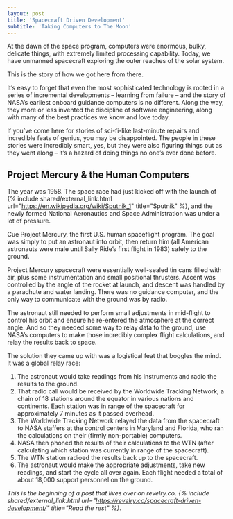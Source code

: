 ```yaml
---
layout: post
title: 'Spacecraft Driven Development'
subtitle: 'Taking Computers to The Moon'
---
```


At the dawn of the space program, computers were enormous, bulky, delicate things, with extremely limited processing capability. Today, we have unmanned spacecraft exploring the outer reaches of the solar system.

This is the story of how we got here from there.

It’s easy to forget that even the most sophisticated technology is rooted in a series of incremental developments – learning from failure – and the story of NASA’s earliest onboard guidance computers is no different. Along the way, they more or less invented the discipline of software engineering, along with many of the best practices we know and love today.

If you’ve come here for stories of sci-fi-like last-minute repairs and incredible feats of genius, you may be disappointed. The people in these stories were incredibly smart, yes, but they were also figuring things out as they went along – it’s a hazard of doing things no one’s ever done before.

## Project Mercury & the Human Computers

The year was 1958. The space race had just kicked off with the launch of {% include shared/external_link.html url="https://en.wikipedia.org/wiki/Sputnik_1" title="Sputnik" %}, and the newly formed National Aeronautics and Space Administration was under a lot of pressure.

Cue Project Mercury, the first U.S. human spaceflight program. The goal was simply to put an astronaut into orbit, then return him (all American astronauts were male until Sally Ride’s first flight in 1983) safely to the ground.

Project Mercury spacecraft were essentially well-sealed tin cans filled with air, plus some instrumentation and small positional thrusters. Ascent was controlled by the angle of the rocket at launch, and descent was handled by a parachute and water landing. There was no guidance computer, and the only way to communicate with the ground was by radio.

The astronaut still needed to perform small adjustments in mid-flight to control his orbit and ensure he re-entered the atmosphere at the correct angle. And so they needed some way to relay data to the ground, use NASA’s computers to make those incredibly complex flight calculations, and relay the results back to space.

The solution they came up with was a logistical feat that boggles the mind. It was a global relay race:

1. The astronaut would take readings from his instruments and radio the results to the ground.
1. That radio call would be received by the Worldwide Tracking Network, a chain of 18 stations around the equator in various nations and continents. Each station was in range of the spacecraft for approximately 7 minutes as it passed overhead.
1. The Worldwide Tracking Network relayed the data from the spacecraft to NASA staffers at the control centers in Maryland and Florida, who ran the calculations on their (firmly non-portable) computers.
1. NASA then phoned the results of their calculations to the WTN (after calculating which station was currently in range of the spacecraft).
1. The WTN station radioed the results back up to the spacecraft.
1. The astronaut would make the appropriate adjustments, take new readings, and start the cycle all over again. Each flight needed a total of about 18,000 support personnel on the ground.

_This is the beginning of a post that lives over on revelry.co_. _{% include shared/external_link.html url="https://revelry.co/spacecraft-driven-development/" title="Read the rest" %}_.
